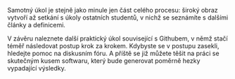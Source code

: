 Samotný úkol je stejně jako minule jen část celého procesu: široký obraz vytvoří až setkání s úkoly ostatních studentů, v nichž se seznámíte s dalšími články a definicemi.
    
V závěru naleznete další praktický úkol související s Githubem, v němž stačí téměř následovat postup krok za krokem. Kdybyste se v postupu zasekli, hledejte pomoc na diskusním fóru. A příště se již můžete těšit na práci se skutečným kusem softwaru, který bude generovat poměrně hezky vypadající výsledky.
